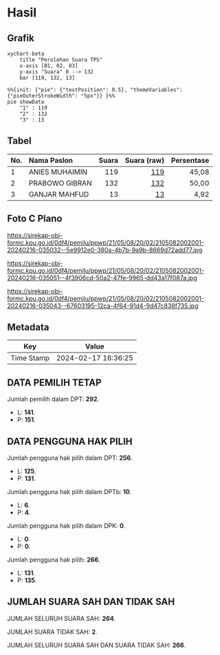 # Hasil

## Grafik

```mermaid
xychart-beta
    title "Perolehan Suara TPS"
    x-axis [01, 02, 03]
    y-axis "Suara" 0 --> 132
    bar [119, 132, 13]
```

```mermaid
%%{init: {"pie": {"textPosition": 0.5}, "themeVariables": {"pieOuterStrokeWidth": "5px"}} }%%
pie showData
    "1" : 119
    "2" : 132
    "3" : 13
```

## Tabel

| No. | Nama Paslon    | Suara | Suara (raw) | Persentase |
|:--- |:-------------- | -----:| -----------:| ----------:|
| 1   | ANIES MUHAIMIN | 119   | [119][p-1]  | 45,08      |
| 2   | PRABOWO GIBRAN | 132   | [132][p-2]  | 50,00      |
| 3   | GANJAR MAHFUD  | 13    | [13][p-3]   | 4,92       |


[p-1]: https://github.com/gigit-pemilu/pemilu-2024-21-kepulauan-riau/blob/main/pilpres/hitung-suara/sub/21-kepulauan-riau/sub/05-kepulauan-anambas/sub/08-siantan-utara/sub/2002-piasan/sub/001-tps/sub/paslon-1.txt
[p-2]: https://github.com/gigit-pemilu/pemilu-2024-21-kepulauan-riau/blob/main/pilpres/hitung-suara/sub/21-kepulauan-riau/sub/05-kepulauan-anambas/sub/08-siantan-utara/sub/2002-piasan/sub/001-tps/sub/paslon-2.txt
[p-3]: https://github.com/gigit-pemilu/pemilu-2024-21-kepulauan-riau/blob/main/pilpres/hitung-suara/sub/21-kepulauan-riau/sub/05-kepulauan-anambas/sub/08-siantan-utara/sub/2002-piasan/sub/001-tps/sub/paslon-3.txt

## Foto C Plano

https://sirekap-obj-formc.kpu.go.id/0df4/pemilu/ppwp/21/05/08/20/02/2105082002001-20240216-035032--5e9912e0-380a-4b7b-9a9b-8669d72add77.jpg

https://sirekap-obj-formc.kpu.go.id/0df4/pemilu/ppwp/21/05/08/20/02/2105082002001-20240216-035051--4f3906cd-50a2-47fe-9965-dd43a17f087a.jpg

https://sirekap-obj-formc.kpu.go.id/0df4/pemilu/ppwp/21/05/08/20/02/2105082002001-20240216-035043--67603195-12ca-4f64-91d4-9d47c838f735.jpg


## Metadata

| Key        | Value               |
| ---------- | ------------------- |
| Time Stamp | 2024-02-17 16:36:25 |


## DATA PEMILIH TETAP

Jumlah pemilih dalam DPT: **292**.
 * L: **141**.
 * P: **151**.

## DATA PENGGUNA HAK PILIH

Jumlah pengguna hak pilih dalam DPT: **256**.
 * L: **125**.
 * P: **131**.

Jumlah pengguna hak pilih dalam DPTb: **10**.
 * L: **6**.
 * P: **4**.

Jumlah pengguna hak pilih dalam DPK: **0**.
 * L: **0**.
 * P: **0**.

Jumlah pengguna hak pilih: **266**.
 * L: **131**.
 * P: **135**.

## JUMLAH SUARA SAH DAN TIDAK SAH

JUMLAH SELURUH SUARA SAH: **264**.

JUMLAH SUARA TIDAK SAH: **2**.

JUMLAH SELURUH SUARA SAH DAN SUARA TIDAK SAH: **266**.


